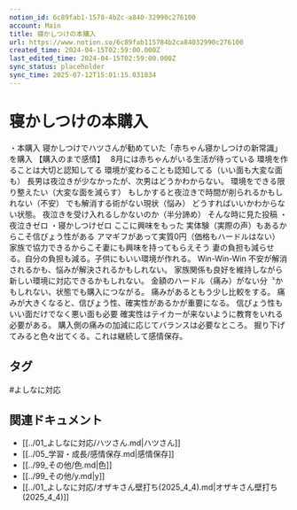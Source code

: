 ```yaml
---
notion_id: 6c89fab1-1578-4b2c-a840-32990c276100
account: Main
title: 寝かしつけの本購入
url: https://www.notion.so/6c89fab115784b2ca84032990c276100
created_time: 2024-04-15T02:59:00.000Z
last_edited_time: 2024-04-15T02:59:00.000Z
sync_status: placeholder
sync_time: 2025-07-12T15:01:15.031834
---
```

# 寝かしつけの本購入

・本購入
寝かしつけでハツさんが勧めていた「赤ちゃん寝かしつけの新常識」を購入
【購入のまで感情】　
8月には赤ちゃんがいる生活が待っている
環境を作ることは大切と認知してる
環境が変わることも認知してる（いい面も大変な面も）
長男は夜泣きが少なかったが、次男はどうかわからない。
環境をできる限り整えたい（大変な面を減らす）
もしかすると夜泣きで時間が削られるかもしれない（不安）
でも解消する術がない現状（悩み）
どうすればいいかわからない状態。
夜泣きを受け入れるしかないのか（半分諦め）
そんな時に見た投稿
・夜泣きゼロ
・寝かしつけゼロ
ここに興味をもった
実体験（実際の声）もあるからこそ信ぴょう性がある
アマギフがあって実質0円（価格もハードルはない）
家族で協力できるからこそ妻にも興味を持ってもらえそう
妻の負担も減らせる。自分の負担も減る。子供にもいい環境が作れる。
Win-Win-Win
不安が解消されるかも、悩みが解決されるかもしれない。
家族関係も良好を維持しながら新しい環境に対応できるかもしれない。
金額のハードル（痛み）がない分〝かもしれない〟状態でも購入につながる。
痛みがあるともう少し比較をする。
痛みが大きくなると、信ぴょう性、確実性があるかが重要になる。
信ぴょう性もいい面だけでなく悪い面も必要
確実性はテイカーが来ないように教育をいれる必要がある。
購入側の痛みの加減に応じてバランスは必要なところ。
掘り下げてみると色々出てくる。これは継続して感情保存。

## タグ

#よしなに対応 

## 関連ドキュメント

- [[../01_よしなに対応/ハツさん.md|ハツさん]]
- [[../05_学習・成長/感情保存.md|感情保存]]
- [[../99_その他/色.md|色]]
- [[../99_その他/y.md|y]]
- [[../01_よしなに対応/オザキさん壁打ち(2025_4_4).md|オザキさん壁打ち(2025_4_4)]]
